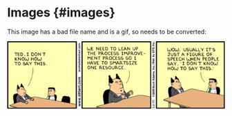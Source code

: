 # Images {#images}


This image has a bad file name and is a gif, so needs to be converted:

![](images/811.strip.gif)
